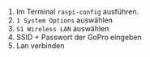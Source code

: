1. Im Terminal `raspi-config` ausführen.
2. `1 System Options` auswählen
3. `S1 Wireless LAN` auswählen
4. SSID + Passwort der GoPro eingeben
5. Lan verbinden